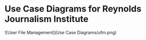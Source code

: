 # Use Case Diagrams for Reynolds Journalism Institute #
![User File Management](Use Case Diagrams/ufm.png)

